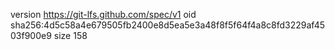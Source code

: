 version https://git-lfs.github.com/spec/v1
oid sha256:4d5c58a4e679505fb2400e8d5ea5e3a48f8f5f64f4a8c8fd3229af4503f900e9
size 158
